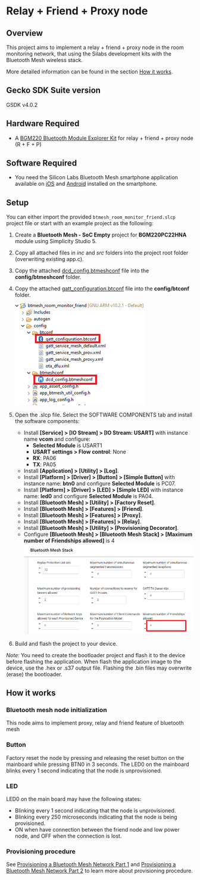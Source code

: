 # Relay + Friend + Proxy node

## Overview

This project aims to implement a relay + friend + proxy node in the room monitoring network, that using the Silabs development kits with the Bluetooth Mesh wireless stack.

More detailed information can be found in the section [How it works](#how-it-works).

## Gecko SDK Suite version

GSDK v4.0.2

## Hardware Required

- A [BGM220 Bluetooth Module Explorer Kit](https://www.silabs.com/development-tools/wireless/bluetooth/bgm220-explorer-kit) for relay + friend + proxy node (R + F + P)

## Software Required

- You need the Silicon Labs Bluetooth Mesh smartphone application available on [iOS](https://apps.apple.com/us/app/bluetooth-mesh-by-silicon-labs/id1411352948) and [Android](https://play.google.com/store/apps/details?id=com.siliconlabs.bluetoothmesh) installed on the smartphone.

## Setup

You can either import the provided `btmesh_room_monitor_friend.slcp` project file or start with an example project as the following:

1. Create a **Bluetooth Mesh - SoC Empty** project for **BGM220PC22HNA** module using Simplicity Studio 5.
2. Copy all attached files in *inc* and *src* folders into the project root folder (overwriting existing app.c).
3. Copy the attached [dcd_config.btmeshconf](config/dcd_config.btmeshconf) file into the **config/btmeshconf** folder.
4. Copy the attached [gatt_configuration.btconf](config/gatt_configuration.btconf) file into the **config/btconf** folder.

    ![bluetooth config](images/bluetooth_config.png)  

5. Open the .slcp file. Select the SOFTWARE COMPONENTS tab and install the software components:
    - Install **[Service] > [IO Stream] > [IO Stream: USART]** with instance name **vcom** and configure:
        - **Selected Module** is USART1
        - **USART settings > Flow control**: None
        - **RX**: PA06
        - **TX**: PA05
    - Install **[Application] > [Utility] > [Log]**.
    - Install **[Platform] > [Driver] > [Button] > [Simple Button]** with instance name: **btn0** and configure  **Selected Module** is PC07.
    - Install **[Platform] > [Driver] > [LED] > [Simple LED]** with instance name: **led0** and configure  **Selected Module** is PA04.
    - Install **[Bluetooth Mesh] > [Utility] > [Factory Reset]**.
    - Install **[Bluetooth Mesh] > [Features] > [Friend]**.
    - Install **[Bluetooth Mesh] > [Features] > [Proxy]**.
    - Install **[Bluetooth Mesh] > [Features] > [Relay]**.
    - Install **[Bluetooth Mesh] > [Utility] > [Provisioning Decorator]**.
    - Configure **[Bluetooth Mesh] > [Bluetooth Mesh Stack] > [Maximum number of Friendships allowed]** is 4
        ![Maximum number of Friendships allowed](images/bluetooth_mesh_number_of_friendships.png)

6. Build and flash the project to your device.

*Note*: You need to create the bootloader project and flash it to the device before flashing the application. When flash the application image to the device, use the .hex or .s37 output file. Flashing the .bin files may overwrite (erase) the bootloader.

## How it works

### Bluetooth mesh node initialization

This node aims to implement proxy, relay and friend feature of bluetooth mesh

### Button

Factory reset the node by pressing and releasing the reset button on the mainboard while pressing BTN0 in 3 seconds. The LED0 on the mainboard blinks every 1 second indicating that the node is unprovisioned.

### LED

LED0 on the main board may have the following states:

- Blinking every 1 second indicating that the node is unprovisioned.
- Blinking every 250 microseconds indicating that the node is being provisioned.
- ON when have connection between the friend node and low power node, and OFF when the connection is lost.

### Provisioning procedure

See [Provisioning a Bluetooth Mesh Network Part 1](https://www.bluetooth.com/blog/provisioning-a-bluetooth-mesh-network-part-1/) and [Provisioning a Bluetooth Mesh Network Part 2](https://www.bluetooth.com/blog/provisioning-a-bluetooth-mesh-network-part-2/) to learn more about provisioning procedure.
